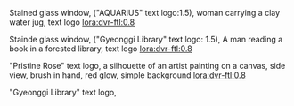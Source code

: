 Stained glass window, ("AQUARIUS" text logo:1.5), woman carrying a clay water jug, text logo <lora:dvr-ftl:0.8>

Stainde glass window, ("Gyeonggi Library" text logo: 1.5), A man reading a book in a forested library, text logo <lora:dvr-ftl:0.8>

"Pristine Rose" text logo, a silhouette of an artist painting on a canvas, side view, brush in hand, red glow, simple background <lora:dvr-ftl:0.8>

"Gyeonggi Library" text logo, 